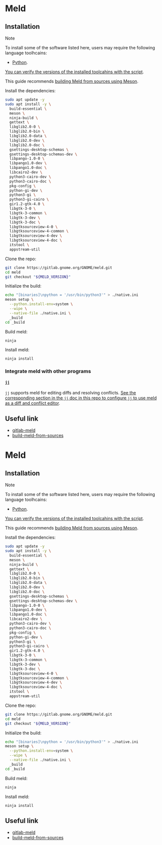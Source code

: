 # Meld

## Installation

> [!NOTE]
>
> To install some of the software listed here, users may require the following language toolhcains:
> - [Python](../../../system-setup/toolchains/python/README.md).
>
> [You can verify the versions of the installed toolcahins with the script](../../../system-setup/toolchains/README.md#verify-versions-of-the-installed-toolchains).

This guide recommends [building Meld from sources using Meson][build-meld-from-sources].

Install the dependencies:

```bash
sudo apt update -y
sudo apt install -y \
  build-essential \
  meson \
  ninja-build \
  gettext \
  libglib2.0-0 \
  libglib2.0-bin \
  libglib2.0-data \
  libglib2.0-dev \
  libglib2.0-doc \
  gsettings-desktop-schemas \
  gsettings-desktop-schemas-dev \
  libpango-1.0-0 \
  libpango1.0-dev \
  libpango1.0-doc \
  libcairo2-dev \
  python3-cairo-dev \
  python3-cairo-doc \
  pkg-config \
  python-gi-dev \
  python3-gi \
  python3-gi-cairo \
  gir1.2-gtk-4.0 \
  libgtk-3-0 \
  libgtk-3-common \
  libgtk-3-dev \
  libgtk-3-doc \
  libgtksourceview-4-0 \
  libgtksourceview-4-common \
  libgtksourceview-4-dev \
  libgtksourceview-4-doc \
  itstool \
  appstream-util
```

Clone the repo:

```bash
git clone https://gitlab.gnome.org/GNOME/meld.git
cd meld
git checkout "${MELD_VERSION}"
```

Initialize the build:

```bash
echo "[binaries]\npython = '/usr/bin/python3'" > ./native.ini
meson setup \
  --python.install-env=system \
  --wipe \
  --native-file ./native.ini \
  _build
cd _build
```

Build meld:

```bash
ninja
```

Install meld:

```bash
ninja install
```

### Integrate meld with other programs

#### [`jj`](../../tools/jj/README.md)

`jj` supports meld for editing diffs and resolving conflicts. [See the corresponding section in the `jj` doc in this repo to configure `jj` to use meld as a diff and conflict editor](../../tools/jj/README.md#meld).

## Useful link

- [gitlab-meld][gitlab-meld]
- [build-meld-from-sources][build-meld-from-sources]

[gitlab-meld]: https://gitlab.gnome.org/GNOME/meld
[build-meld-from-sources]: https://gitlab.gnome.org/GNOME/meld#building
# Meld

## Installation

> [!NOTE]
>
> To install some of the software listed here, users may require the following language toolhcains:
> - [Python](../../../system-setup/toolchains/python/README.md).
>
> [You can verify the versions of the installed toolcahins with the script](../../../system-setup/toolchains/README.md#verify-versions-of-the-installed-toolchains).

This guide recommends [building Meld from sources using Meson][build-meld-from-sources].

Install the dependencies:

```bash
sudo apt update -y
sudo apt install -y \
  build-essential \
  meson \
  ninja-build \
  gettext \
  libglib2.0-0 \
  libglib2.0-bin \
  libglib2.0-data \
  libglib2.0-dev \
  libglib2.0-doc \
  gsettings-desktop-schemas \
  gsettings-desktop-schemas-dev \
  libpango-1.0-0 \
  libpango1.0-dev \
  libpango1.0-doc \
  libcairo2-dev \
  python3-cairo-dev \
  python3-cairo-doc \
  pkg-config \
  python-gi-dev \
  python3-gi \
  python3-gi-cairo \
  gir1.2-gtk-4.0 \
  libgtk-3-0 \
  libgtk-3-common \
  libgtk-3-dev \
  libgtk-3-doc \
  libgtksourceview-4-0 \
  libgtksourceview-4-common \
  libgtksourceview-4-dev \
  libgtksourceview-4-doc \
  itstool \
  appstream-util
```

Clone the repo:

```bash
git clone https://gitlab.gnome.org/GNOME/meld.git
cd meld
git checkout "${MELD_VERSION}"
```

Initialize the build:

```bash
echo "[binaries]\npython = '/usr/bin/python3'" > ./native.ini
meson setup \
  --python.install-env=system \
  --wipe \
  --native-file ./native.ini \
  _build
cd _build
```

Build meld:

```bash
ninja
```

Install meld:

```bash
ninja install
```

## Useful link

- [gitlab-meld][gitlab-meld]
- [build-meld-from-sources][build-meld-from-sources]

[gitlab-meld]: https://gitlab.gnome.org/GNOME/meld
[build-meld-from-sources]: https://gitlab.gnome.org/GNOME/meld#building
